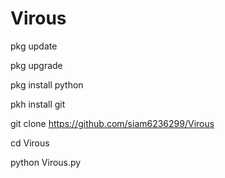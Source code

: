 
# Virous
pkg update

pkg upgrade

pkg install python

pkh install git 

git clone https://github.com/siam6236299/Virous

cd Virous

python Virous.py
